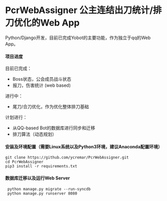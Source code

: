 # PcrWebAssigner 公主连结出刀统计/排刀优化的Web App

Python/Django开发，目前已完成Yobot的主要功能，作为独立于qq的Web App。


#### 项目进度
目前已完成：
 - Boss状态，公会成员战斗状态
 - 报刀，伤害统计 (web based)
 
进行中：
 - 尾刀/合刀优化，作为优化整体排刀基础

计划进行：
 - 从QQ-based Bot的数据库进行同步和迁移
 - 排刀算法（动态规划）
 
#### 安装及环境配置（需要Linux系统以及Python3环境，建议Anaconda配置环境）
 
```
git clone https://github.com/ycremar/PcrWebAssigner.git
cd PcrWebAssigner
pip3 install -r requirements.txt
```

#### 数据库迁移以及运行Web Server
```
 python manage.py migrate --run-syncdb
 python manage.py runserver 8080
```
